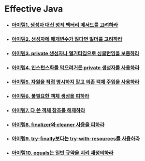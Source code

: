 # Effective Java

- ### [아이템1. 생성자 대신 정적 팩터리 메서드를 고려하라](/books/Effective%20Java/Item01.md)
- ### [아이템2. 생성자에 매개변수가 많다면 빌더를 고려하라](/books/Effective%20Java/Item02.md)
- ### [아이템3. private 생성자나 열거타입으로 싱글턴임을 보증하라](/books/Effective%20Java/Item03.md)
- ### [아이템4. 인스턴스화를 막으려거든 private 생성자를 사용하라](/books/Effective%20Java/Item04.md)
- ### [아이템5. 자원을 직접 명시하지 말고 의존 객체 주입을 사용하라](/books/Effective%20Java/Item05.md)
- ### [아이템6. 불필요한 객체 생성을 피하라](/books/Effective%20Java/Item06.md)
- ### [아이템7. 다 쓴 객체 참조를 해제하라](/books/Effective%20Java/Item07.md)
- ### [아이템8. finalizer와 cleaner 사용을 피하라](/books/Effective%20Java/Item08.md)
- ### [아이템9. try-finally보다는 try-with-resources를 사용하라](/books/Effective%20Java/Item09.md)
- ### [아이템10. equals는 일반 규약을 지켜 재정의하라](/books/Effective%20Java/Item10.md)